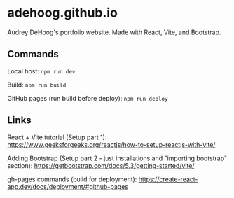# adehoog.github.io
Audrey DeHoog's portfolio website. Made with React, Vite, and Bootstrap.

## Commands
Local host: ``npm run dev``

Build: ```npm run build```

GitHub pages (run build before deploy): ```npm run deploy```

## Links
React + Vite tutorial (Setup part 1): https://www.geeksforgeeks.org/reactjs/how-to-setup-reactjs-with-vite/

Adding Bootstrap (Setup part 2 - just installations and "importing bootstrap" section): https://getbootstrap.com/docs/5.3/getting-started/vite/

gh-pages commands (build for deployment): https://create-react-app.dev/docs/deployment/#github-pages
